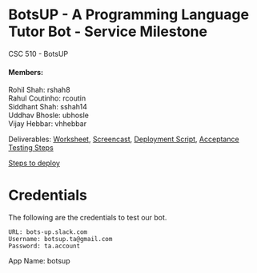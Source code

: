 # BotsUP - A Programming Language Tutor Bot - Service Milestone
CSC 510 - BotsUP

#### Members:
Rohil Shah: rshah8  
Rahul Coutinho: rcoutin  
Siddhant Shah: sshah14  
Uddhav Bhosle: ubhosle  
Vijay Hebbar: vhhebbar  

Deliverables:  [Worksheet](WORKSHEET.md), [Screencast](), [Deployment Script](bot-deploy.yml), [Acceptance Testing Steps](AcceptanceTesting.md)

[Steps to deploy](deploymentSteps.md)

# Credentials
The following are the credentials to test our bot.

```
URL: bots-up.slack.com
Username: botsup.ta@gmail.com
Password: ta.account
```

App Name: botsup